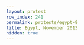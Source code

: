 ```yaml
---
layout: protest
row_index: 241
permalink: protests/egypt-9
title: Egypt, November 2013
hidden: true
---
```

